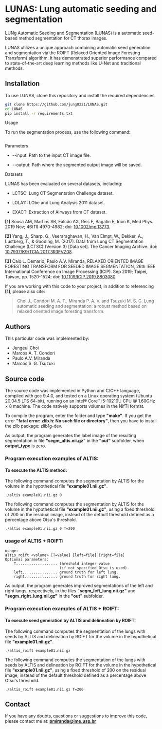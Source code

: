 
# LUNAS: Lung automatic seeding and segmentation

LUNg Automatic Seeding and Segmentation (LUNAS) is a automatic seed-based method segmentation for CT thorax images. 

LUNAS utilizes a unique approach combining automatic seed generation and segmentation via the ROIFT (Relaxed Oriented Image Foresting Transform) algorithm. It has demonstrated superior performance compared to state-of-the-art deep learning methods like U-Net and traditional methods.

## Installation

To use LUNAS, clone this repository and install the required dependencies.

```bash
git clone https://github.com/jung0221/LUNAS.git
cd LUNAS
pip install -r requirements.txt
```

Usage

To run the segmentation process, use the following command:

```python lunas_segmentation.py --input <path_to_ct_image> --output <path_to_output_image>
```

Parameters

- --input: Path to the input CT image file.

- --output: Path where the segmented output image will be saved.

Datasets

LUNAS has been evaluated on several datasets, including:

- LCTSC: Lung CT Segmentation Challenge dataset.

- LOLA11: LObe and Lung Analysis 2011 dataset.

- EXACT: Extraction of Airways from CT dataset.


**[1]** Sousa AM, Martins SB, Falc&atilde;o AX, Reis F, Bagatin E, Irion K,
Med Phys. 2019 Nov; 46(11):4970-4982; doi: [10.1002/mp.13773](https://doi.org/10.1002/mp.13773).

**[2]** Yang, J., Sharp, G., Veeraraghavan, H., Van Elmpt, W., Dekker, A., Lustberg, T., & Gooding, M. (2017). Data from Lung CT Segmentation Challenge (LCTSC) (Version 3) [Data set]. The Cancer Imaging Archive. doi: [10.7937/K9/TCIA.2017.3R3FVZ08](https://doi.org/10.7937/K9/TCIA.2017.3R3FVZ08).

**[3]** Caio L. Demario, Paulo A.V. Miranda, RELAXED ORIENTED IMAGE FORESTING TRANSFORM FOR SEEDED IMAGE SEGMENTATION, 26th IEEE International Conference on Image Processing (ICIP). Sep 2019; Taipei, Taiwan, pp. 1520-1524; doi: [10.1109/ICIP.2019.8803080](http://dx.doi.org/10.1109/ICIP.2019.8803080).


If you are working with this code to your project, in addition to referencing **[1]**, please also cite:

> Choi J., Condori M. A. T., Miranda P. A. V. and Tsuzuki M. S. G. Lung automatic seeding and segmentation: a robust method based on relaxed oriented image foresting transform.

## Authors

This particular code was implemented by:

- Jungeui Choi
- Marcos A. T. Condori
- Paulo A.V. Miranda
- Marcos S. G. Tsuzuki

## Source code

The source code was implemented in Python and C/C++ language, compiled with gcc 9.4.0, and tested on a Linux operating system (Ubuntu 20.04.5 LTS 64-bit), running on an Intel® Core™ i5-10210U CPU @ 1.60GHz × 8 machine. 
The code natively supports volumes in the NIfTI format.



To compile the program, enter the folder and type **"make"**.
If you get the error **"fatal error: zlib.h: No such file or directory"**, then you have to install the zlib package: zlib1g-dev.



As output, the program generates the label image of the resulting segmentation in file **"segm_altis.nii.gz"** in the **"out"** subfolder, when **output_type** is zero.

### Program execution examples of ALTIS:

#### To execute the ALTIS method:

The following command computes the segmentation by ALTIS for the volume in the hypothetical file **"example01.nii.gz"**.

```
./altis example01.nii.gz 0
```

The following command computes the segmentation by ALTIS for the volume in the hypothetical file **"example01.nii.gz"**, using a fixed threshold of 200 on the residual image, instead of the default threshold defined as a percentage above Otsu's threshold.

```
./altis example01.nii.gz 0 T=200
```


### usage of ALTIS + ROIFT:

```
usage:
altis_roift <volume> [T=value] [left=file] [right=file]
Optional parameters:
	T................... threshold integer value
	                     (if not specified Otsu is used).
	left................ ground truth for left lung.
	right............... ground truth for right lung.
```

As output, the program generates improved segmentations of the left and right lungs, respectively, in the files **"segm_left_lung.nii.gz"** and **"segm_right_lung.nii.gz"** in the **"out"** subfolder.

### Program execution examples of ALTIS + ROIFT:

#### To execute seed generation by ALTIS and delineation by ROIFT:


The following command computes the segmentation of the lungs with seeds by ALTIS and delineation by ROIFT for the volume in the hypothetical file **"example01.nii.gz"**.

```
./altis_roift example01.nii.gz
```


The following command computes the segmentation of the lungs with seeds by ALTIS and delineation by ROIFT for the volume in the hypothetical file **"example01.nii.gz"**, using a fixed threshold of 200 on the residual image, instead of the default threshold defined as a percentage above Otsu's threshold.

```
./altis_roift example01.nii.gz T=200
```


## Contact

If you have any doubts, questions or suggestions to improve this code, please contact me at:
**pmiranda@ime.usp.br**

